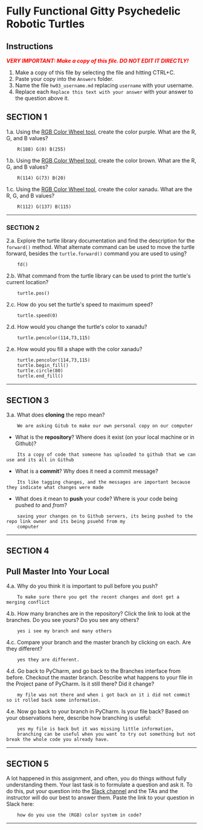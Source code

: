 # Fully Functional Gitty Psychedelic Robotic Turtles

## Instructions

**_<span style="color:red">
    VERY IMPORTANT: Make a copy of this file. DO NOT EDIT IT DIRECTLY!
</span>_**

1. Make a copy of this file by selecting the file and hitting CTRL+C. 
2. Paste your copy into the `Answers` folder.
3. Name the file `hw03_username.md` replacing `username` with your username.
4. Replace each `Replace this text with your answer` with your answer to the question above it.

## SECTION 1

1.a. Using the [RGB Color Wheel tool](https://colorspire.com/rgb-color-wheel/), create the color purple. 
     What are the R, G, and B values?

```
    R(188) G(0) B(255)
```

1.b. Using the [RGB Color Wheel tool](https://colorspire.com/rgb-color-wheel/), create the color brown. 
     What are the R, G, and B values? 

```
    R(114) G(73) B(20)
```

1.c. Using the [RGB Color Wheel tool](https://colorspire.com/rgb-color-wheel/), create the color xanadu. 
     What are the R, G, and B values?

```
    R(112) G(137) B(115)
```

---

### SECTION 2

2.a. Explore the turtle library documentation and find the description for the 
     `forward()` method. What alternate command can be used to move the turtle forward, 
     besides the `turtle.forward()` command you are used to using?

```
    fd()
```

2.b. What command from the turtle library can be used to print the turtle's current 
   location?
   
```
    turtle.pos()
```

2.c. How do you set the turtle's speed to maximum speed?
   
```
    turtle.speed(0)
```

2.d. How would you change the turtle's color to xanadu? 

```
    turtle.pencolor(114,73,115)
```

2.e. How would you fill a shape with the color xanadu?

```
    turtle.pencolor(114,73,115)
    turtle.begin_fill()
    turtle.circle(80)
    turtle.end_fill()
```

---

## SECTION 3

3.a. What does **cloning** the repo mean?

```
    We are asking Gitub to make our own personal copy on our computer
```


- What is the **repository**? Where does it exist (on your local machine or in Github)?

```
    Its a copy of code that someone has uploaded to github that we can use and its all in Github
```


- What is a **commit**? Why does it need a commit message?

```
    Its like tagging changes, and the messages are important because they indicate what changes were made
```


- What does it mean to **push** your code? Where is your code being pushed _to_ and _from_?

```
    saving your changes on to Github servers, its being pushed to the repo link owner and its being psuehd from my 
    computer
```

---

## SECTION 4

## Pull Master Into Your Local

4.a. Why do you think it is important to pull before you push?

```
    To make sure there you get the recent changes and dont get a merging conflict
```

4.b. How many branches are in the repository?
     Click the link to look at the branches. Do you see yours? Do you see any others? 

```
    yes i see my branch and many others
```


4.c. Compare your branch and the master branch by clicking on each. Are they different?

```
    yes they are different.
```


4.d. Go back to PyCharm, and go back to the Branches interface from before. Checkout the 
     master branch.
     Describe what happens to your file in the Project pane of PyCharm. Is it still 
     there? Did it change?

```
    my file was not there and when i got back on it i did not commit so it rolled back some information.
```


4.e. Now go back to your branch in PyCharm. Is your file back? Based on your observations
     here, describe how branching is useful:

```
    yes my file is back but it was missing little information,
    branching can be useful when you want to try out something but not break the whole code you already have.
```

---

## SECTION 5

A lot happened in this assignment, and often, you do things without fully understanding them. Your last task is to 
formulate a question and ask it. To do this, put your question into the [Slack channel](https://bereacs.slack.com/archives/C3QACGH8R) and the TAs and the 
instructor will do our best to answer them. Paste the link to your question in Slack here:

```
    how do you use the (RGB) color system in code?
```

---
